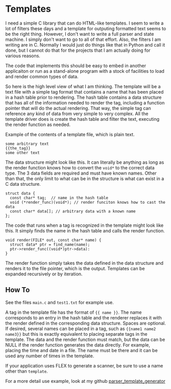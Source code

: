 # Templates

I need a simple C library that can do HTML-like templates. I seem to write a lot of filters these days and a template for outputing formatted text seems to be the right thing. However, I don't want to write a full parser and state machine. I simply don't want to go to all of that effort. Also, the filters I am writing are in C. Normally I would just do things like that in Python and call it done, but I cannot do that for the projects that I am actually doing for various reasons.

The code that implements this should be easy to embed in another applicaiton or run as a stand-alone program with a stock of facilities to load and render common types of data.

So here is the high level view of what I am thinking. The template will be a text file with a simple tag format that contains a name that has been placed in a hash table prior to rendering. The hash table contains a data structure that has all of the information needed to render the tag, including a function pointer that will do the actual rendering. That way, the simple tag can reference any kind of data from very simple to very complex. All the template driver does is create the hash table and filter the text, executing the render function as needed.

Example of the contents of a template file, which is plain text.
```
some arbitrary text
{{the_tag}}
some other text
```

The data structure might look like this. It can literally be anything as long as the render function knows how to convert the ``void*`` to the correct data type. The 3 data fields are required and must have known names. Other than that, the only limit to what can be in the structure is what can exist in a C data structure.
```
struct data {
  const char* tag;  // name in the hash table
  void (*render_func)(void*); // render funciton knows how to cast the data
  const char* data[]; // arbitrary data with a known name
};
```

The code that runs when a tag is recognized in the template might look like this. It simply finds the name in the hash table and calls the render function.
```
void render(FILE* out, const char* name) {
  struct data* ptr = find_name(name);
  ptr->render_func((void*)ptr->data):
}
```

The render function simply takes the data defined in the data structure and renders it to the file pointer, which is the output. Templates can be expanded recursively or by iteration. 

## How To

See the files ``main.c`` and ``test1.txt`` for example use.

A tag in the template file has the format of ``{{ name }}``. The name corresponds to an entry in the hash table and the renderer replaces it with the render defined in the corresponding data structure. Spaces are optional. If desired, several names can be placed in a tag, such as ``{{name1 name2 name3}}`` but this is exactly equivalent to placing separate tags in the template. The data and the render function must match, but the data can be NULL if the render function generates the data directly. For example, placing the time and date in a file. The name must be there and it can be used any number of times in the template.

If your application uses FLEX to generate a scanner, be sure to use a name other than ``template``.

For a more detail use example, look at my github [parser_template_generator](https://github.com/chucktilbury/parser_template_generator/tree/main)

